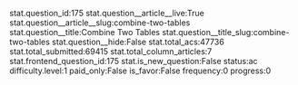 stat.question_id:175
stat.question__article__live:True
stat.question__article__slug:combine-two-tables
stat.question__title:Combine Two Tables
stat.question__title_slug:combine-two-tables
stat.question__hide:False
stat.total_acs:47736
stat.total_submitted:69415
stat.total_column_articles:7
stat.frontend_question_id:175
stat.is_new_question:False
status:ac
difficulty.level:1
paid_only:False
is_favor:False
frequency:0
progress:0
